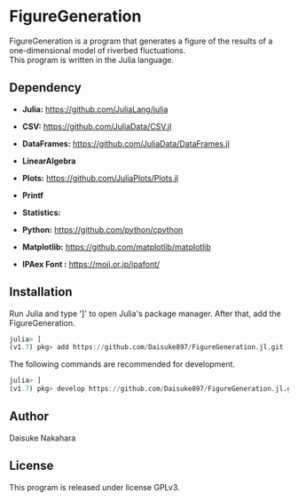 # FigureGeneration
FigureGeneration is a program that generates a figure of the results of a one-dimensional model of riverbed fluctuations.  
This program is written in the Julia language.

## Dependency
- **Julia:** <https://github.com/JuliaLang/julia>
- **CSV:** <https://github.com/JuliaData/CSV.jl>
- **DataFrames:** <https://github.com/JuliaData/DataFrames.jl>
- **LinearAlgebra**
- **Plots:** <https://github.com/JuliaPlots/Plots.jl>
- **Printf**
- **Statistics:**

- **Python:** <https://github.com/python/cpython>
- **Matplotlib:** <https://github.com/matplotlib/matplotlib>

- **IPAex Font :** <https://moji.or.jp/ipafont/>

## Installation
Run Julia and type ']' to open Julia's package manager.
After that, add the FigureGeneration.
```julia
julia> ]
(v1.7) pkg> add https://github.com/Daisuke897/FigureGeneration.jl.git
```
The following commands are recommended for development.
```julia
julia> ]
(v1.7) pkg> develop https://github.com/Daisuke897/FigureGeneration.jl.git
```

## Author
Daisuke Nakahara

## License
This program is released under license GPLv3.
